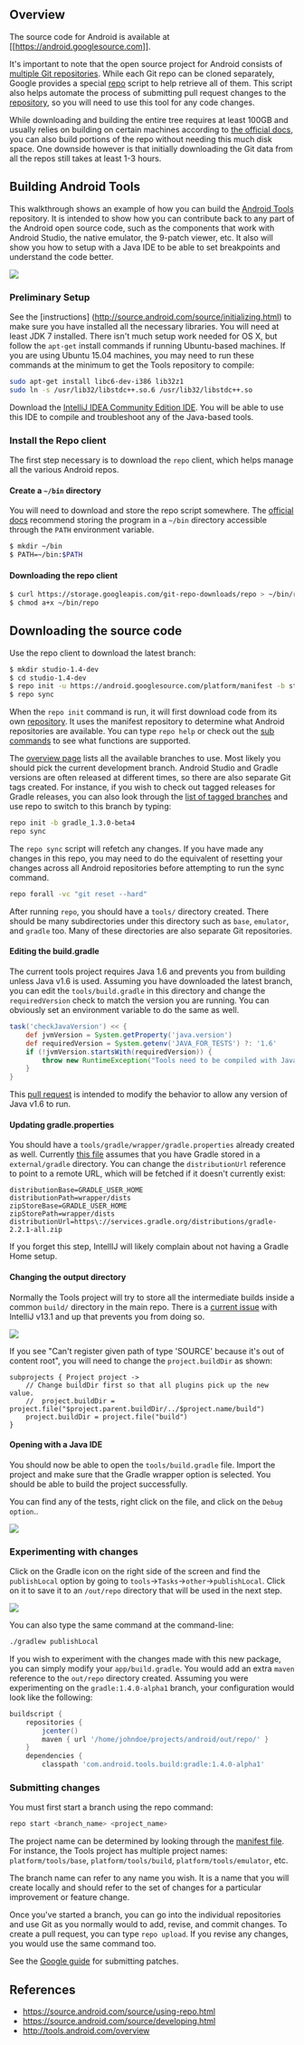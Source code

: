 ## Overview

The source code for Android is available at [[https://android.googlesource.com]].

It's important to note that the open source project for Android consists of [multiple Git repositories](https://android.googlesource.com/platform/manifest/+/master/default.xml). While each Git repo can be cloned separately, Google provides a special [repo](https://source.android.com/source/developing.html) script to help retrieve all of them. This script also helps automate the process of submitting pull request changes to the [repository](https://android-review.googlesource.com/#/q/status:open), so you
will need to use this tool for any code changes.

While downloading and building the entire tree requires at least 100GB and usually relies on building on
certain machines according to [the official docs](https://source.android.com/source/building.html), you
can also build portions of the repo without needing this much disk space.   One downside however is that
initially downloading the Git data from all the repos still takes at least 1-3 hours.

## Building Android Tools

This walkthrough shows an example of how you can build the [Android Tools](http://tools.android.com/overview) repository. It is intended to show how you can contribute back to any part of the Android open source code, such as the components that work with Android Studio, the native emulator, the 9-patch viewer, etc.  It also will show you how to setup with a Java IDE to be able to set breakpoints and understand the code better.

<img src="http://imgur.com/qH9BQDE.png"/>

### Preliminary Setup

See the [instructions] (http://source.android.com/source/initializing.html) to make sure you have installed all the necessary libraries.  You will need at least JDK 7 installed.  There isn't much setup work needed for OS X, but follow the `apt-get` install commands if running Ubuntu-based machines.  If you are using Ubuntu 15.04 machines, you may need to run these commands at the minimum to get the Tools repository to compile:

```bash
sudo apt-get install libc6-dev-i386 lib32z1
sudo ln -s /usr/lib32/libstdc++.so.6 /usr/lib32/libstdc++.so
```

Download the [IntelliJ IDEA Community Edition IDE](https://www.jetbrains.com/idea/download/).   You will be able to use this IDE to compile and troubleshoot any of the Java-based tools.

### Install the Repo client

The first step necessary is to download the `repo` client, which helps manage all the various Android repos.

#### Create a `~/bin` directory

You will need to download and store the repo script somewhere.  The [official docs](https://source.android.com/source/downloading.html) recommend storing the program
in a `~/bin` directory accessible through the `PATH` environment variable.

```bash
$ mkdir ~/bin
$ PATH=~/bin:$PATH
```

#### Downloading the repo client

```bash
$ curl https://storage.googleapis.com/git-repo-downloads/repo > ~/bin/repo
$ chmod a+x ~/bin/repo
```

## Downloading the source code

Use the repo client to download the latest branch:

```bash
$ mkdir studio-1.4-dev
$ cd studio-1.4-dev
$ repo init -u https://android.googlesource.com/platform/manifest -b studio-1.4-dev
$ repo sync
```

When the `repo init` command is run, it will first download code from its own [repository](https://gerrit.googlesource.com/git-repo/+/master).  It uses the manifest repository to determine what Android repositories are available.  You can type `repo help` or check out the [sub commands](https://gerrit.googlesource.com/git-repo/+/master/subcmds/) to see what functions are supported.  

The [overview page](http://tools.android.com/build) lists all the available branches to use.   Most likely you should pick the current development branch.  Android Studio and Gradle versions are often released at different times, so there are also separate Git tags created.  For instance, if you wish to check out tagged releases for Gradle releases, you can also look through the [list of tagged branches](https://android.googlesource.com/platform/manifest/+refs) and use repo to switch to this branch by typing:

```bash
repo init -b gradle_1.3.0-beta4
repo sync
```

The `repo sync` script will refetch any changes.  If you have made any changes in this repo, you may need to do the equivalent of resetting your changes across all Android repositories before attempting to run the sync command.

```bash
repo forall -vc "git reset --hard"
```

After running `repo`, you should have a `tools/` directory created.  There should be many subdirectories under this directory such as `base`, `emulator`, and `gradle` too.  Many of these directories are also separate Git repositories.

#### Editing the build.gradle

The current tools project requires Java 1.6 and prevents you from building unless Java v1.6 is used.  Assuming you have downloaded the latest branch, you can edit the `tools/build.gradle` in this directory and change the `requiredVersion` check to match the version you are running.  You can obviously set an environment variable to do the same as well.

```gradle
task('checkJavaVersion') << {
    def jvmVersion = System.getProperty('java.version')
    def requiredVersion = System.getenv('JAVA_FOR_TESTS') ?: '1.6'
    if (!jvmVersion.startsWith(requiredVersion)) {
        throw new RuntimeException("Tools need to be compiled with Java $requiredVersion, you are using Java $jvmVersion.")
    }
}
```

This [pull request](https://android-review.googlesource.com/#/c/157841/) is intended to modify the behavior to allow any version of Java v1.6 to run.

#### Updating gradle.properties

You should have a `tools/gradle/wrapper/gradle.properties` already created as well.  Currently [this file](https://android.googlesource.com/platform/tools/gradle/+/master/wrapper/gradle-wrapper.properties) assumes that
you have Gradle stored in a `external/gradle` directory.  You can change the `distributionUrl` reference to point to a remote URL, which will be fetched if it doesn't currently exist:

```
distributionBase=GRADLE_USER_HOME
distributionPath=wrapper/dists
zipStoreBase=GRADLE_USER_HOME
zipStorePath=wrapper/dists
distributionUrl=https\://services.gradle.org/distributions/gradle-2.2.1-all.zip
```

If you forget this step, IntellIJ will likely complain about not having a Gradle Home setup.  

#### Changing the output directory

Normally the Tools project will try to store all the intermediate builds inside a common `build/` directory in the main repo. There is a [current issue](https://youtrack.jetbrains.com/issue/IDEA-122577) with IntelliJ v13.1 and up that prevents you from doing so.

<img src="https://i.imgur.com/R6AKUA1.png">

If you see "Can't register given path of type 'SOURCE' because it's out of content root", you will need to change
the `project.buildDir` as shown:

```
subprojects { Project project ->
    // Change buildDir first so that all plugins pick up the new value.
    //  project.buildDir = project.file("$project.parent.buildDir/../$project.name/build")
    project.buildDir = project.file("build")
}
```

#### Opening with a Java IDE

You should now be able to open the `tools/build.gradle` file.  Import the project and make sure that the Gradle wrapper option is selected.  You should be able to build the project successfully.

You can find any of the tests, right click on the file, and click on the `Debug option`..

<img src="http://imgur.com/G5eqCdM.png"/>

### Experimenting with changes

Click on the Gradle icon on the right side of the screen and find the `publishLocal` option by going to `tools`->`Tasks`->`other`->`publishLocal`.  Click on it to save it to an `/out/repo` directory that will be used in the next step.

<img src="http://imgur.com/zVY3y3S.png"/>

You can also type the same command at the command-line:

```bash
./gradlew publishLocal
```

If you wish to experiment with the changes made with this new package, you can simply modify your `app/build.gradle`.  You would add an extra `maven` reference to the `out/repo` directory created. Assuming you were experimenting on the `gradle:1.4.0-alpha1` branch, your configuration would look like the following:

```gradle
buildscript {
    repositories {
        jcenter()
        maven { url '/home/johndoe/projects/android/out/repo/' }
    }
    dependencies {
        classpath 'com.android.tools.build:gradle:1.4.0-alpha1'
```

### Submitting changes

You must first start a branch using the repo command:

```bash
repo start <branch_name> <project_name>
```

The project name can be determined by looking through the [manifest file](https://android.googlesource.com/platform/manifest/+/master/default.xml).  For instance, the Tools project has multiple project names: `platform/tools/base`, `platform/tools/build`, `platform/tools/emulator`, etc.  

The branch name can refer to any name you wish.  It is a name that you will create locally and should refer to the set of changes for a particular improvement or feature change.

Once you've started a branch, you can go into the individual repositories and use Git as you normally would to add, revise, and commit changes.   To create a pull request, you can type `repo upload`.  If you revise any changes, you would use the same command too.

See the [Google guide](https://source.android.com/source/submit-patches.html) for submitting patches.

## References

* <https://source.android.com/source/using-repo.html>
* <https://source.android.com/source/developing.html>
* <http://tools.android.com/overview>
